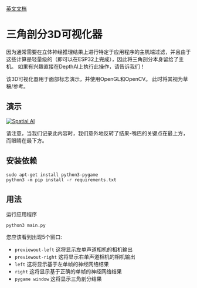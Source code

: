 [英文文档](README.md)

# 三角剖分3D可视化器

因为通常需要在立体神经推理结果上进行特定于应用程序的主机端过滤，并且由于这些计算是轻量级的（即可以在ESP32上完成），因此将三角剖分本身留给了主机。
如果有兴趣直接在DepthAI上执行此操作，请告诉我们！

该3D可视化器用于面部标志演示，并使用OpenGL和OpenCV。
此时将其视为草稿/参考。

## 演示

[![Spatial AI](https://user-images.githubusercontent.com/5244214/90748450-7c9e9a80-e2d2-11ea-9e9e-da65b5d9e6f0.gif)](https://www.youtube.com/watch?v=Cs8xo3mPBMg "3D Facial Landmark visualization")

请注意，当我们记录此内容时，我们意外地反转了结果-嘴巴的关键点在最上方，而眼睛在最下方。


## 安装依赖

```
sudo apt-get install python3-pygame
python3 -m pip install -r requirements.txt
```

## 用法

运行应用程序

```
python3 main.py
```

您应该看到出现5个窗口:
- `previewout-left` 这将显示左单声道相机的相机输出
- `previewout-right` 这将显示右单声道相机的相机输出
- `left` 这将显示基于左单帧的神经网络结果
- `right` 这将显示基于正确的单帧的神经网络结果
- `pygame window` 这将显示三角剖分结果
